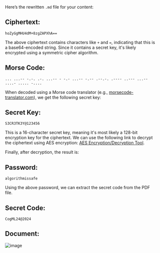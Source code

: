Here’s the rewritten `.md` file for your content:

## Ciphertext:

```
hoZyGgMHU4dM+8zgZAPXhA==
```
The above ciphertext contains characters like `+` and `=`, indicating that this is a base64-encoded string. Since it contains a secret key, it's likely encrypted using a symmetric cipher algorithm.

## Morse Code:
```
... ...-- -.-. .-. ...-- - -.- ...-- -.-- .--.-. .---- ..--- ...-- ....- ..... -....
```
When decoded using a Morse code translator (e.g., [morsecode-translator.com](https://www.morsecode-translator.com/)), we get the following secret key:

## Secret Key:

```S3CR3TK3Y@123456```

This is a 16-character secret key, meaning it's most likely a 128-bit encryption key for the ciphertext. We can use the following link to decrypt the ciphertext using AES encryption: [AES Encryption/Decryption Tool](https://www.devglan.com/online-tools/aes-encryption-decryption).

Finally, after decryption, the result is:

## Password:
```algorithmissafe```

Using the above password, we can extract the secret code from the PDF file.

## Secret Code:

```CogML24@2024```
## Document:

![image](https://github.com/user-attachments/assets/2f277e76-748a-4609-8a51-e568ceb44108)
